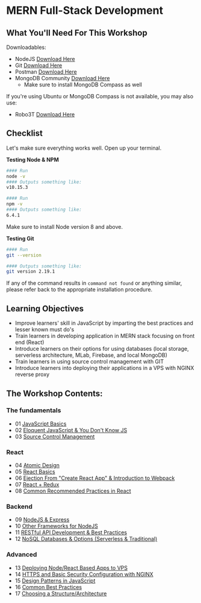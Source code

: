# MERN Full-Stack Development

## What You'll Need For This Workshop

Downloadables:
- NodeJS [Download Here](https://nodejs.org/en/download)
- Git [Download Here](https://git-scm.com/downloads)
- Postman [Download Here](https://www.getpostman.com/downloads/)
- MongoDB Community [Download Here](https://www.mongodb.com/download-center#community)
    - Make sure to install MongoDB Compass as well

If you're using Ubuntu or MongoDB Compass is not available, you may also use:
- Robo3T [Download Here](https://robomongo.org/)

## Checklist

Let's make sure everything works well. Open up your terminal.

__Testing Node & NPM__
```bash
#### Run
node -v
#### Outputs something like:
v10.15.3

#### Run
npm -v
#### Outputs something like:
6.4.1
```

Make sure to install Node version 8 and above.

__Testing Git__
```bash
#### Run
git --version

#### Outputs something like:
git version 2.19.1
```

If any of the command results in `command not found` or anything similar, please refer back to the appropriate installation procedure.

## Learning Objectives

 - Improve learners' skill in JavaScript by imparting the best practices and lesser known must do's
 - Train learners in developing application in MERN stack focusing on front end (React)
 - Introduce learners on their options for using databases (local storage, serverless architecture, MLab, Firebase, and local MongoDB)
 - Train learners in using source control management with GIT
 - Introduce learners into deploying their applications in a VPS with NGINX reverse proxy

## The Workshop Contents:

### The fundamentals
- 01 [JavaScript Basics](/modules/01-js-basics.md)
- 02 [Eloquent JavaScript & You Don't Know JS]()
- 03 [Source Control Management](/modules/02-git.md)

### React
- 04 [Atomic Design]()
- 05 [React Basics]()
- 06 [Ejection From "Create React App" & Introduction to Webpack]()
- 07 [React + Redux]()
- 08 [Common Recommended Practices in React]()

### Backend
- 09 [NodeJS & Express]()
- 10 [Other Frameworks for NodeJS]()
- 11 [RESTful API Development & Best Practices]()
- 12 [NoSQL Databases & Options (Serverless & Traditional)](/modules/nosql-dbs.md)

### Advanced
- 13 [Deploying Node/React Based Apps to VPS]()
- 14 [HTTPS and Basic Security Configuration with NGINX]()
- 15 [Design Patterns in JavaScript]()
- 16 [Common Best Practices]()
- 17 [Choosing a Structure/Architecture]()
